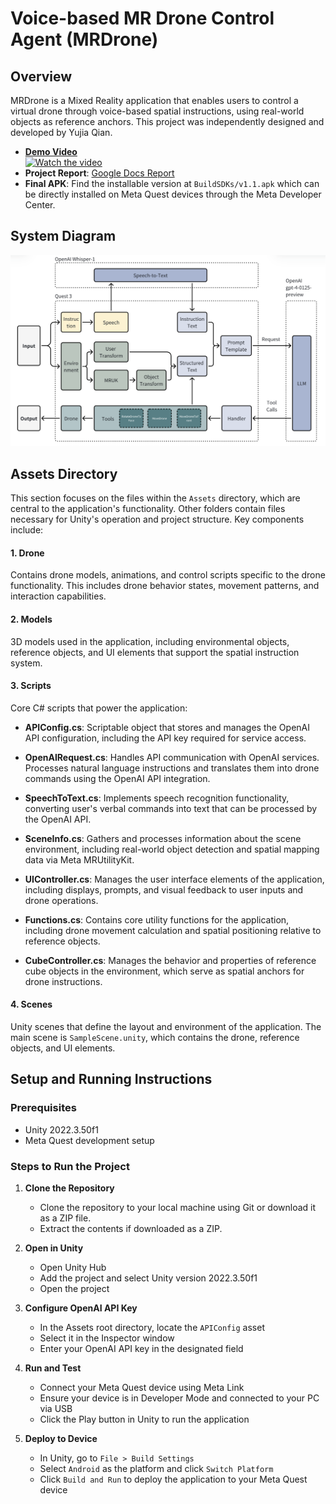 # Voice-based MR Drone Control Agent (MRDrone)

## Overview
MRDrone is a Mixed Reality application that enables users to control a virtual drone through voice-based spatial instructions, using real-world objects as reference anchors. This project was independently designed and developed by Yujia Qian.

- **[Demo Video](https://youtu.be/vn8-CInzByg)**  
  [![Watch the video](https://img.youtube.com/vi/vn8-CInzByg/0.jpg)](https://youtu.be/vn8-CInzByg)
- **Project Report**: [Google Docs Report](https://docs.google.com/document/d/1BuWmL3Te1N_GTQz21ap-sFwEYuVOMiMqNWNhw17zYbE/edit?usp=sharing)
- **Final APK**: Find the installable version at `BuildSDKs/v1.1.apk` which can be directly installed on Meta Quest devices through the Meta Developer Center.

## System Diagram
![diagram](system_diagram.png)

## Assets Directory
This section focuses on the files within the `Assets` directory, which are central to the application's functionality. Other folders contain files necessary for Unity's operation and project structure. Key components include:

#### 1. Drone
Contains drone models, animations, and control scripts specific to the drone functionality. This includes drone behavior states, movement patterns, and interaction capabilities.

#### 2. Models
3D models used in the application, including environmental objects, reference objects, and UI elements that support the spatial instruction system.

#### 3. Scripts
Core C# scripts that power the application:

- **APIConfig.cs**: Scriptable object that stores and manages the OpenAI API configuration, including the API key required for service access.

- **OpenAIRequest.cs**: Handles API communication with OpenAI services. Processes natural language instructions and translates them into drone commands using the OpenAI API integration.

- **SpeechToText.cs**: Implements speech recognition functionality, converting user's verbal commands into text that can be processed by the OpenAI API.

- **SceneInfo.cs**: Gathers and processes information about the scene environment, including real-world object detection and spatial mapping data via Meta MRUtilityKit.

- **UIController.cs**: Manages the user interface elements of the application, including displays, prompts, and visual feedback to user inputs and drone operations.

- **Functions.cs**: Contains core utility functions for the application, including drone movement calculation and spatial positioning relative to reference objects.

- **CubeController.cs**: Manages the behavior and properties of reference cube objects in the environment, which serve as spatial anchors for drone instructions.


#### 4. Scenes
Unity scenes that define the layout and environment of the application. The main scene is `SampleScene.unity`, which contains the drone, reference objects, and UI elements.

## Setup and Running Instructions

### Prerequisites
- Unity 2022.3.50f1
- Meta Quest development setup

### Steps to Run the Project
1. **Clone the Repository**
   - Clone the repository to your local machine using Git or download it as a ZIP file.
   - Extract the contents if downloaded as a ZIP.

2. **Open in Unity**
   - Open Unity Hub
   - Add the project and select Unity version 2022.3.50f1
   - Open the project

3. **Configure OpenAI API Key**
   - In the Assets root directory, locate the `APIConfig` asset
   - Select it in the Inspector window
   - Enter your OpenAI API key in the designated field

4. **Run and Test**
    - Connect your Meta Quest device using Meta Link
    - Ensure your device is in Developer Mode and connected to your PC via USB
    - Click the Play button in Unity to run the application

5. **Deploy to Device**
   - In Unity, go to `File > Build Settings`
   - Select `Android` as the platform and click `Switch Platform`
   - Click `Build and Run` to deploy the application to your Meta Quest device
